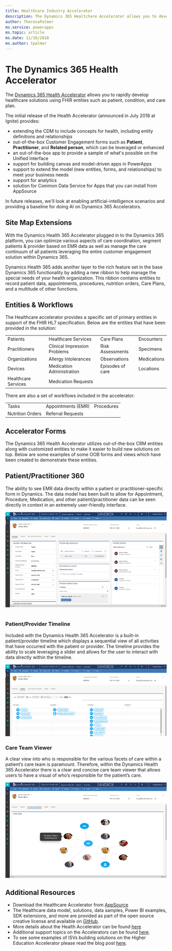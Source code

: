 ```yaml
---
title: Healthcare Industry Accelerator
description: The Dynamics 365 Healtchare Accelerator allows you to develop Healthcare solutions with extensions to the Common Data Model and out of box forms and views.
author: TheresaPalmer
ms.service: powerapps
ms.topic: article
ms.date: 11/16/2018
ms.author: tpalmer
---
```


# The Dynamics 365 Health Accelerator

The [Dynamics 365 Health Accelerator](https://appsource.microsoft.com/product/dynamics-365/msemr.healthcarecommondatamodel?tab=Overview) allows you to rapidly develop healthcare solutions using FHIR entities such as patient, condition, and care plan. 

The initial release of the Health Accelerator (announced in July 2018 at Ignite) provides:
-	extending the CDM to include concepts for health, including entity definitions and relationships
-	out-of-the-box Customer Engagement forms such as **Patient**, **Practitioner**, and **Related person**, which can be leveraged or enhanced
-	an out-of-the-box app to provide a sample of what's possible on the Unified Interface
-	support for building canvas and model-driven apps in PowerApps
-	support to extend the model (new entities, forms, and relationships) to meet your business needs
-	support for analytics
-	solution for Common Data Service for Apps that you can install from AppSource

In future releases, we'll look at enabling artificial-intelligence scenarios and providing a baseline for doing AI on Dynamics 365 Accelerators.

## Site Map Extensions 
With the Dynamics Health 365 Accelerator plugged in to the Dynamics 365 platform, you can optimize various aspects of care coordination, segment patients & provider based on EMR data as well as manage the care continuum of all patients leveraging the entire customer engagement solution within Dynamics 365. 

Dynamics Health 365 adds another layer to the rich feature set in the base Dynamics 365 functionality by adding a new ribbon to help manage the special needs of your health organization. This ribbon contains entities to record patient data, appointments, procedures, nutrition orders, Care Plans, and a multitude of other functions. 
              
## Entities & Workflows
The Healthcare accelerator provides a specific set of primary entities in support of the FHIR HL7 specification. Below are the entities that have been provided in the solution:

| | | | |
| ------- | -----------------|------------------| ------------|
| Patients | Healthcare Services | Care Plans | Encounters |
|Practitioners | Clinical Impression Problems | Risk Assessments |Specimens|
|Organizations | Allergy Intolerances | Observations |Medications |
|Devices | Medication Administration | Episodes of care |Locations |
| Healthcare Services | Medication Requests | | |


There are also a set of workflows included in the accelerator:

| | | | 
| ------- | -----------------|------------------| 
|Tasks |	Appointments (EMR) |	Procedures|
|Nutrition Orders |	Referral Requests 	|

## Accelerator Forms 
The Dynamics 365 Health Accelerator utilizes out-of-the-box CRM entities along with customized entities to make it easier to build new solutions on top. Below are some examples of some OOB forms and views which have been created to demonstrate these entities. 

## Patient/Practitioner 360 

The ability to see EMR data directly within a patient or practitioner-specific form in Dynamics. The data model has been built to allow for Appointment, Procedure, Medication, and other patient/practitioner data can be seen directly in context in an extremely user-friendly interface. 

![Patient Practitioner 360 ](media/health-patientpractitioner.png)
                                             
### Patient/Provider Timeline 
Included with the Dynamics Health 365 Accelerator is a built-in patient/provider timeline which displays a sequential view of all activities that have occurred with the patient or provider. The timeline provides the ability to scale leveraging a slider and allows for the user to interact with data directly within the timeline.     

![Patient Provider Timeline](media/health-timeline.png)
 
 
### Care Team Viewer 
A clear view into who is responsible for the various facets of care within a patient’s care team is paramount. Therefore, within the Dynamics Health 365 Accelerator there is a clear and concise care team viewer that allows users to have a visual of who’s responsible for the patient’s care.  

![Care Team Viewer ](media/health-careteam.png)
 
## Additional Resources
- Download the Healthcare Accelerator from [AppSource](https://appsource.microsoft.com/product/dynamics-365/msemr.healthcarecommondatamodel?tab=Overview) 
- The Healthcare data model, solutions, data samples, Power BI examples, SDK extensions, and more are provided as part of the open source creative license and available on [GitHub](https://github.com/Microsoft/Dynamics-365-Industry-Accelerators/tree/master/health). 
- More details about the Health Accelerator can be found [here](https://community.dynamics.com/365/b/healthaccelerator/archive/2018/07/19/dynamics-365-health-accelerator-solution-first-look)
- Additional support topics on the Accelerators can be found [here](https://community.dynamics.com/365/b/dynamics365isvsuccess/archive/2018/08/01/dynamics-365-brings-industry-focus-through-the-microsoft-power-platform-and-solution-accelerators).
- To see some examples of ISVs building solutions on the Higher Education Accelerator please read the blog post [here](https://community.dynamics.com/365/b/dynamics365isvsuccess/archive/2018/10/30/early-isvs-building-on-the-new-higher-education-accelerator-and-the-microsoft-power-platform).
